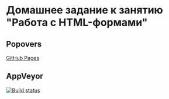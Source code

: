 # Домашнее задание к занятию "Работа с HTML-формами"
## Popovers
[GitHub Pages](https://fdm1try.github.io/hw-ajs-forms-1/)

## AppVeyor
[![Build status](https://ci.appveyor.com/api/projects/status/makry1165lye6aeb?svg=true)](https://ci.appveyor.com/project/fdm1try/hw-ajs-forms-1)
